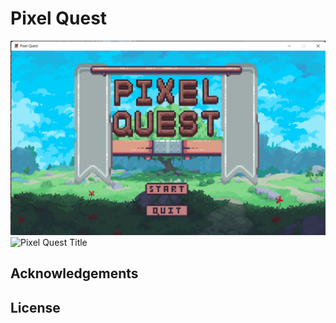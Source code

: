 # Pixel Quest

![Pixel Quest Title](Assets/Other/pixel_adv_title.png?raw=true "Pixel Quest Title")
<img src="/Pixel-Quest/Assets/Other/pixel_adv_title.png" alt="Pixel Quest Title" title="Pixel Quest Title">

## Acknowledgements

## License
